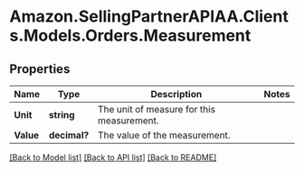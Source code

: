 # Amazon.SellingPartnerAPIAA.Clients.Models.Orders.Measurement
## Properties

Name | Type | Description | Notes
------------ | ------------- | ------------- | -------------
**Unit** | **string** | The unit of measure for this measurement. | 
**Value** | **decimal?** | The value of the measurement. | 

[[Back to Model list]](../README.md#documentation-for-models) [[Back to API list]](../README.md#documentation-for-api-endpoints) [[Back to README]](../README.md)

